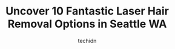---
layout: ampstory
image: https://i0.wp.com/www.depkes.org/wp-content/uploads/2023/06/laser-hair-removal-0-in-seattle-wa-1685763551.jpeg?resize=640,853
author: techidn
featured: false
description: Discover the impressive array of Laser Hair Removal options in Seattle WA, where you can find 10 of the largest Laser Hair Removal establishments in the area. From renowned classics to hidde
title: Uncover 10 Fantastic Laser Hair Removal Options in Seattle WA
cover:
   title: Uncover 10 Fantastic Laser Hair Removal Options in Seattle WA
   subtitle: Rickpate
   background: https://www.depkes.org/wp-content/uploads/2023/06/laser-hair-removal-0-in-seattle-wa-1685763551.jpeg

pages: 
 - layout: thirds
   top: <h1>#1 Westside Dermatology</h1>
   bottom: "<p>I filled out all of the paperwork that I was requested to through their Online Patient Portal PRIOR to my appointment.I arrived at my appointment and was asked to complet</p>"
   background: https://www.depkes.org/wp-content/uploads/2023/06/laser-hair-removal-1-in-seattle-wa-1685763552.jpeg
   backgroundblur: true
 - layout: thirds
   top: <h1>#2 Aura Laser Skin Care</h1>
   bottom: "<p>Im absolutely delighted with the effects of Sculptra - my smile lines have been smoothed away. Aura Laser Skin Cares professional staff was also truly top-notch. Afte</p>"
   background: https://www.depkes.org/wp-content/uploads/2023/06/laser-hair-removal-2-in-seattle-wa-1685763552.jpeg
   cta:
      link: https://www.depkes.org/blog/uncover-10-fantastic-laser-hair-removal-options-in-seattle-wa/
      text: Uncover 10 Fantastic Laser Hair Removal Options in Seattle WA
 - layout: thirds
   top: <h1>#3 SkinSpirit Seattle - University Village</h1>
   bottom: "<p>2692 NE 49th St, Seattle, WA 98105, United States</p>"
   background: https://www.depkes.org/wp-content/uploads/2023/06/laser-hair-removal-3-in-seattle-wa-1685763552.jpeg
   cta:
      link: https://www.depkes.org/blog/uncover-10-fantastic-laser-hair-removal-options-in-seattle-wa/
      text: Uncover 10 Fantastic Laser Hair Removal Options in Seattle WA
 - layout: thirds
   top: <h1>#4 Advanced Dermatology and Laser Institute of Seattle</h1>
   bottom: "<p>4915 25th Ave NE #207w, Seattle, WA 98105, United States</p>"
   background: https://images.unsplash.com/photo-1524169358666-79f22534bc6e?ixlib=rb-4.0.3&ixid=MnwxMjA3fDB8MHxwaG90by1wYWdlfHx8fGVufDB8fHx8&auto=format&fit=crop&w=640&h=853&q=80
   cta:
      link: https://www.depkes.org/blog/uncover-10-fantastic-laser-hair-removal-options-in-seattle-wa/
      text: Uncover 10 Fantastic Laser Hair Removal Options in Seattle WA
 - layout: thirds
   top: <h1>#5 Glow Medispa - West Seattle</h1>
   bottom: "<p>4409 California Ave SW STE 100, Seattle, WA 98116, United States</p>"
   background: https://images.unsplash.com/photo-1608501821300-4f99e58bba77?ixlib=rb-4.0.3&ixid=MnwxMjA3fDB8MHxwaG90by1wYWdlfHx8fGVufDB8fHx8&auto=format&fit=crop&w=640&h=853&q=80
   cta:
      link: https://www.depkes.org/blog/uncover-10-fantastic-laser-hair-removal-options-in-seattle-wa/
      text: Uncover 10 Fantastic Laser Hair Removal Options in Seattle WA
 - layout: thirds
   top: <h1>#6 Sapien Skin and Beauty</h1>
   bottom: "<p>1823 Eastlake Ave E Unit 157, Seattle, WA 98102, United States</p>"
   background: https://images.unsplash.com/photo-1536745287225-21d689278fd1?ixlib=rb-4.0.3&ixid=MnwxMjA3fDB8MHxwaG90by1wYWdlfHx8fGVufDB8fHx8&auto=format&fit=crop&w=640&h=853&q=80
   cta:
      link: https://www.depkes.org/blog/uncover-10-fantastic-laser-hair-removal-options-in-seattle-wa/
      text: Uncover 10 Fantastic Laser Hair Removal Options in Seattle WA
 - layout: thirds
   top: <h1>#7 NuMe Aesthetics</h1>
   bottom: "<p>10564 5th Ave NE #401, Seattle, WA 98125, United States</p>"
   background: https://images.unsplash.com/photo-1510906594845-bc082582c8cc?ixlib=rb-4.0.3&ixid=MnwxMjA3fDB8MHxwaG90by1wYWdlfHx8fGVufDB8fHx8&auto=format&fit=crop&w=640&h=853&q=80
   cta:
      link: https://www.depkes.org/blog/uncover-10-fantastic-laser-hair-removal-options-in-seattle-wa/
      text: Uncover 10 Fantastic Laser Hair Removal Options in Seattle WA
 - layout: thirds
   middle: Continue reading...
   background: https://images.unsplash.com/photo-1533998839656-76f5e4b2bccb?ixlib=rb-4.0.3&ixid=MnwxMjA3fDB8MHxwaG90by1wYWdlfHx8fGVufDB8fHx8&auto=format&fit=crop&w=640&h=853&q=80
   cta:
      link: https://www.depkes.org/blog/uncover-10-fantastic-laser-hair-removal-options-in-seattle-wa/
      text: Uncover 10 Fantastic Laser Hair Removal Options in Seattle WA
      
---